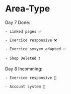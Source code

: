 # Area-Type

Day 7 Done:

    - Linked pages ✅
    
    - Exercice responsive ❌

    - Exercice sysyem adapted ✅

    - Shop Deleted ❗

Day 8 Incomming:

    - Exercice responsive 💭

    - Account system 💭